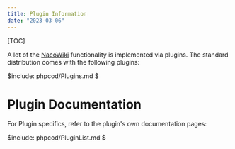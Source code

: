 ```yaml
---
title: Plugin Information
date: "2023-03-06"
---
```

[TOC]

A lot of the [NacoWiki][nw] functionality is implemented via plugins.  The standard
distribution comes with the following plugins:

$include: phpcod/Plugins.md $

# Plugin Documentation

For Plugin specifics, refer to the plugin's own documentation pages:

$include: phpcod/PluginList.md $

[nw]: https://github.com/iliu-net/NacoWiki/
